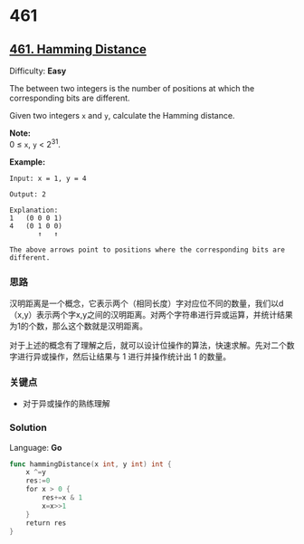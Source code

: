 # 461

## [461\. Hamming Distance](https://leetcode.com/problems/hamming-distance/)

Difficulty: **Easy**


The between two integers is the number of positions at which the corresponding bits are different.

Given two integers `x` and `y`, calculate the Hamming distance.

**Note:**  
0 ≤ `x`, `y` < 2<sup>31</sup>.

**Example:**

```
Input: x = 1, y = 4

Output: 2

Explanation:
1   (0 0 0 1)
4   (0 1 0 0)
       ↑   ↑

The above arrows point to positions where the corresponding bits are different.
```

### 思路
汉明距离是一个概念，它表示两个（相同长度）字对应位不同的数量，我们以d（x,y）表示两个字x,y之间的汉明距离。对两个字符串进行异或运算，并统计结果为1的个数，那么这个数就是汉明距离。

对于上述的概念有了理解之后，就可以设计位操作的算法，快速求解。先对二个数字进行异或操作，然后让结果与 1 进行并操作统计出 1 的数量。
### 关键点
- 对于异或操作的熟练理解
### Solution

Language: **Go**

```go
func hammingDistance(x int, y int) int {
    x ^=y
    res:=0
    for x > 0 {
        res+=x & 1
        x=x>>1
    }
    return res
}
```